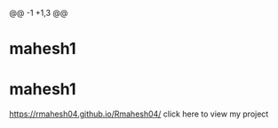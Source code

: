 @@ -1 +1,3 @@
# mahesh1
# mahesh1

https://rmahesh04.github.io/Rmahesh04/  click here to view my project
